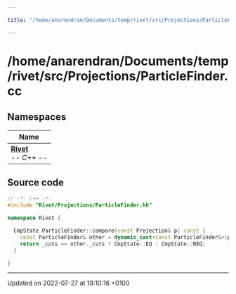 ```yaml
---

title: "/home/anarendran/Documents/temp/rivet/src/Projections/ParticleFinder.cc"

---
```


# /home/anarendran/Documents/temp/rivet/src/Projections/ParticleFinder.cc



## Namespaces

| Name           |
| -------------- |
| **[Rivet](http://example.org/namespaces/namespacerivet/)** <br>-*- C++ -*-  |




## Source code

```cpp
// -*- C++ -*-
#include "Rivet/Projections/ParticleFinder.hh"

namespace Rivet {

  CmpState ParticleFinder::compare(const Projection& p) const {
    const ParticleFinder& other = dynamic_cast<const ParticleFinder&>(p);
    return _cuts == other._cuts ? CmpState::EQ : CmpState::NEQ;
  }

}
```


-------------------------------

Updated on 2022-07-27 at 19:10:16 +0100
